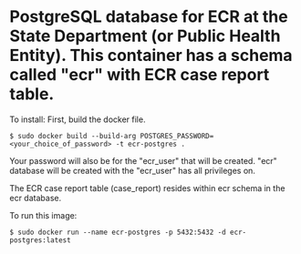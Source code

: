 # PostgreSQL database for ECR at the State Department (or Public Health Entity). This container has a schema called "ecr" with ECR case report table.

To install:
First, build the docker file.

`$ sudo docker build --build-arg POSTGRES_PASSWORD=<your_choice_of_password> -t ecr-postgres .`

Your password will also be for the "ecr_user" that will be created. "ecr" database will be created with the "ecr_user" has all privileges on. 

The ECR case report table (case_report) resides within ecr schema in the ecr database. 

To run this image:

`$ sudo docker run --name ecr-postgres -p 5432:5432 -d ecr-postgres:latest`

